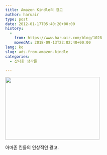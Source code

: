```yaml
---
title: Amazon Kindle의 광고
author: haruair
type: post
date: 2012-01-17T05:40:20+00:00
history:
  - 
    from: https://www.haruair.com/blog/1028
    movedAt: 2018-09-13T22:02:40+00:00
lang: ko
slug: ads-from-amazon-kindle
categories:
  - 잡다한 생각들

---
```

[<img data-attachment-id="1077" data-permalink="https://edykim.com/blog/1028/kindle_0" data-orig-file="https://edykim.com/wp-content/uploads/2012/01/kindle_0.jpg?fit=1600%2C1070&ssl=1" data-orig-size="1600,1070" data-comments-opened="1" data-image-meta="{&quot;aperture&quot;:&quot;0&quot;,&quot;credit&quot;:&quot;&quot;,&quot;camera&quot;:&quot;&quot;,&quot;caption&quot;:&quot;&quot;,&quot;created_timestamp&quot;:&quot;0&quot;,&quot;copyright&quot;:&quot;&quot;,&quot;focal_length&quot;:&quot;0&quot;,&quot;iso&quot;:&quot;0&quot;,&quot;shutter_speed&quot;:&quot;0&quot;,&quot;title&quot;:&quot;&quot;}" data-image-title="kindle_0" data-image-description="" data-medium-file="https://edykim.com/wp-content/uploads/2012/01/kindle_0.jpg?fit=300%2C200&ssl=1" data-large-file="https://edykim.com/wp-content/uploads/2012/01/kindle_0.jpg?fit=660%2C441&ssl=1" class="aligncenter size-medium wp-image-1077" title="kindle_0" src="https://edykim.com/wp-content/uploads/2012/01/kindle_0.jpg?resize=300%2C200" alt="" width="300" height="200" srcset="https://edykim.com/wp-content/uploads/2012/01/kindle_0.jpg?resize=300%2C200&ssl=1 300w, https://edykim.com/wp-content/uploads/2012/01/kindle_0.jpg?resize=1024%2C684&ssl=1 1024w, https://edykim.com/wp-content/uploads/2012/01/kindle_0.jpg?resize=448%2C300&ssl=1 448w, https://edykim.com/wp-content/uploads/2012/01/kindle_0.jpg?w=1600&ssl=1 1600w, https://edykim.com/wp-content/uploads/2012/01/kindle_0.jpg?w=1320&ssl=1 1320w" sizes="(max-width: 300px) 100vw, 300px" data-recalc-dims="1" />][1]

아마존 킨들의 인상적인 광고.

 [1]: https://edykim.com/wp-content/uploads/2012/01/kindle_0.jpg
